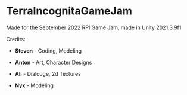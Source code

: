 # TerraIncognitaGameJam
Made for the September 2022 RPI Game Jam, made in Unity 2021.3.9f1

Credits:

- **Steven** - Coding, Modeling

- **Anton** - Art, Character Designs

- **Ali** - Dialouge, 2d Textures

- **Nyx** - Modeling
